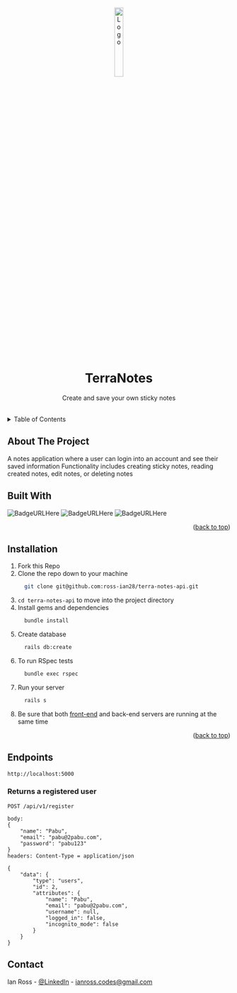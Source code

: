 <a name="readme-top"></a>


<!-- PROJECT LOGO -->
<br />
<div align="center">
  <img src="./src/logo.png" alt="Logo" width="20%" height="20%" >
  <h1 align="center">TerraNotes</h1>
  <p align="center">
    Create and save your own sticky notes
    <br />
    <br />
  </p>
</div>


<!-- TABLE OF CONTENTS -->
<details>
  <summary>Table of Contents</summary>
  <ol>
    <li>
      <a href="#about-the-project">About The Project</a>
      <ul>
        <li><a href="#built-with">Built With</a></li>
      </ul>
    </li>
      <li><a href="#installation">Installation</a></li>
    <li><a href="#usage">Usage</a></li>
    <li><a href="#contact">Contact</a></li>
  </ol>
</details>



## About The Project

A notes application where a user can login into an account and see their saved information
Functionality includes creating sticky notes, reading created notes, edit notes, or deleting notes



## Built With
  ![BadgeURLHere](https://img.shields.io/badge/Ruby_on_Rails-CC0000?style=for-the-badge&logo=ruby-on-rails&logoColor=white)
  ![BadgeURLHere](https://img.shields.io/badge/Ruby-CC342D?style=for-the-badge&logo=ruby&logoColor=white)
  ![BadgeURLHere](https://img.shields.io/badge/json-5E5C5C?style=for-the-badge&logo=json&logoColor=white)

  <p align="right">(<a href="#readme-top">back to top</a>)</p>

  
## Installation

1. Fork this Repo
2. Clone the repo down to your machine
   ```sh
     git clone git@github.com:ross-ian28/terra-notes-api.git
   ```
4. `cd terra-notes-api` to move into the project directory
5. Install gems and dependencies
   ```sh
     bundle install
   ```
6. Create database
   ```sh
     rails db:create
   ```
7. To run RSpec tests
   ```sh
     bundle exec rspec
   ```
8. Run your server
   ```sh
     rails s
   ```
9. Be sure that both <a href="https://github.com/ross-ian28/TerraNotesUI/tree/main">front-end</a> and back-end servers are running at the same time

<p align="right">(<a href="#readme-top">back to top</a>)</p>



## Endpoints
```
http://localhost:5000
```
### Returns a registered user
```
POST /api/v1/register

body: 
{
    "name": "Pabu",
    "email": "pabu@2pabu.com",
    "password": "pabu123"
}
headers: Content-Type = application/json
```
```
{
    "data": {
        "type": "users",
        "id": 2,
        "attributes": {
            "name": "Pabu",
            "email": "pabu@2pabu.com",
            "username": null,
            "logged_in": false,
            "incognito_mode": false
        }
    }
}
```


## Contact

Ian Ross - [@LinkedIn](https://github.com/ross-ian28) - ianross.codes@gmail.com
